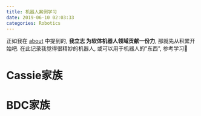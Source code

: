 ```yaml
---
title: 机器人案例学习
date: 2019-06-10 02:03:33
categories: Robotics
---
```


正如我在 [about](https://leojhonsong.github.io/zh-CN/about/) 中提到的, **我立志
为软体机器人领域贡献一份力**, 那就先从积累开始吧. 在此记录我觉得很精妙的机器人,
或可以用于机器人的"东西", 参考学习💪

<!-- More -->

# Cassie家族

# BDC家族
